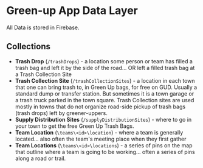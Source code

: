 # Green-up App Data Layer

All Data is stored in Firebase.

## Collections

- **Trash Drop** (`/trashDrops`) - a location some person or team has filled a trash bag and left it by the side of the road... OR left a filled trash bag at a Trash Collection Site
- **Trash Collection Site** (`/trashCollectionSites`) - a location in each town that one can bring trash to, in Green Up bags, for free on GUD. Usually a standard dump or transfer station. But sometimes it is a town garage or a trash truck parked in the town square. Trash Collection sites are used mostly in towns that do not organize road-side pickup of trash bags (trash drops) left by greener-uppers.
- **Supply Distribution Sites** (`/supplyDistributionSites`) - where to go in your town to get the free Green Up Trash Bags.
- **Team Location** (`\teams\<id>\location`) - where a team is generally located... also often the team's meeting place when they first gather
- **Team Locations** (`\teams\<id>\locations`) - a series of pins on the map that outline where a team is going to be working... often a series of pins along a road or trail.
